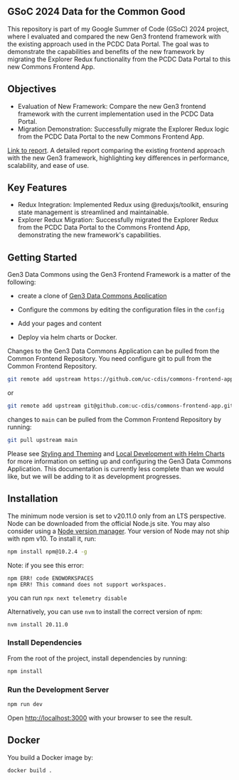## GSoC 2024 Data for the Common Good
This repository is part of my Google Summer of Code (GSoC) 2024 project, where I evaluated and compared the new Gen3 frontend framework with the existing approach used in the PCDC Data Portal. The goal was to demonstrate the capabilities and benefits of the new framework by migrating the Explorer Redux functionality from the PCDC Data Portal to this new Commons Frontend App.

## Objectives
+ Evaluation of New Framework: Compare the new Gen3 frontend framework with the current implementation used in the PCDC Data Portal.
+ Migration Demonstration: Successfully migrate the Explorer Redux logic from the PCDC Data Portal to the new Commons Frontend App.

[Link to report](https://docs.google.com/document/d/1pUsWnDSL0s64Xs_CpEDdr-zksRRt_SJpqRjhKivA330/edit?usp=sharing).
A detailed report comparing the existing frontend approach with the new Gen3 framework, highlighting key differences in performance, scalability, and ease of use.

## Key Features
+ Redux Integration: Implemented Redux using @reduxjs/toolkit, ensuring state management is streamlined and maintainable.
+ Explorer Redux Migration: Successfully migrated the Explorer Redux from the PCDC Data Portal to the Commons Frontend App, demonstrating the new framework's capabilities.

## Getting Started
Gen3 Data Commons using the Gen3 Frontend Framework is a matter of the following:

* create a clone of [Gen3 Data Commons Application](https://github.com/uc-cdis/commons-frontend-app/)  

* Configure the commons by editing the configuration files in the ```config```

* Add your pages and content

* Deploy via helm charts or Docker.

Changes to the Gen3 Data Commons Application can be pulled from the Common Frontend Repository. You need configure git to pull from the Common Frontend Repository.
```bash
git remote add upstream https://github.com/uc-cdis/commons-frontend-app.git
```
or
```bash
git remote add upstream git@github.com:uc-cdis/commons-frontend-app.git
```

changes to ```main``` can be pulled from the Common Frontend Repository by running:
```bash
git pull upstream main
```

Please see [Styling and Theming](https://github.com/uc-cdis/gen3-frontend-framework/blob/develop/docs/Local%20Development/Styling%20and%20Theming.md) and [Local Development with Helm Charts](https://github.com/uc-cdis/gen3-frontend-framework/blob/develop/docs/Local%20Development/Using%20Helm%20Charts/Local%20Development%20with%20Helm%20Charts.md)
for more information on setting up and configuring the Gen3 Data Commons Application.
This documentation is currently less complete than we would like, but we will be adding to it as development progresses.

## Installation

The minimum node version is set to v20.11.0 only from an LTS perspective.
Node can be downloaded from the official Node.js site. You may also consider using a [Node version manager](https://docs.npmjs.com/cli/v7/configuring-npm/install#using-a-node-version-manager-to-install-nodejs-and-npm).
Your version of Node may not ship with npm v10. To install it, run:

```bash
npm install npm@10.2.4 -g
```

Note: if you see this error:
```
npm ERR! code ENOWORKSPACES
npm ERR! This command does not support workspaces.
```
you can run ```npx next telemetry disable```

Alternatively, you can use `nvm` to install the correct version of npm:
```bash
nvm install 20.11.0
```

### Install Dependencies

From the root of the project, install dependencies by running:

```bash
npm install
```

### Run the Development Server

```bash
npm run dev
```

Open [http://localhost:3000](http://localhost:3000) with your browser to see the result.


## Docker

You build a Docker image by:

```bash
docker build .
```
